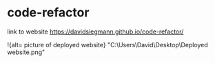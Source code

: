 # code-refactor
link to website
https://davidsiegmann.github.io/code-refactor/

!{alt= picture of deployed website} "C:\Users\David\Desktop\Deployed website.png"